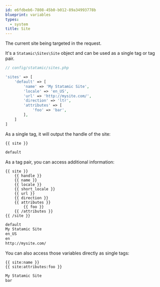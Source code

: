 ```yaml
---
id: e6fdbeb6-7808-45b0-b012-89a34993778b
blueprint: variables
types:
  - system
title: Site
---
```

The current site being targeted in the request.

It's a `Statamic\Sites\Site` object and can be used as a single tag or tag pair.

``` php
// config/statamic/sites.php

'sites' => [
    'default' => [
        'name' => 'My Statamic Site',
        'locale' => 'en_US',
        'url' => 'http://mysite.com/',
        'direction' => 'ltr',
        'attributes' => [
            'foo' => 'bar',
        ],
    ]
]
```

As a single tag, it will output the handle of the site:

```
{{ site }}
```

```html
default
```

As a tag pair, you can access additional information:

```
{{ site }}
    {{ handle }}
    {{ name }}
    {{ locale }}
    {{ short_locale }}
    {{ url }}
    {{ direction }}
    {{ attributes }}
        {{ foo }}
    {{ /attributes }}
{{ /site }}
```

```html
default
My Statamic Site
en_US
en
http://mysite.com/
```

You can also access those variables directly as single tags:

```
{{ site:name }}
{{ site:attributes:foo }}
```

```html
My Statamic Site
bar
```
